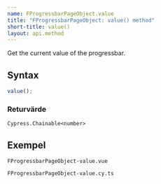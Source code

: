 ```yaml
---
name: FProgressbarPageObject.value
title: "FProgressbarPageObject: value() method"
short-title: value()
layout: api.method
---
```


Get the current value of the progressbar.

## Syntax

```ts nocompile nolint
value();
```

### Returvärde

`Cypress.Chainable<number>`

## Exempel

```import static
FProgressbarPageObject-value.vue
```

```import
FProgressbarPageObject-value.cy.ts
```
